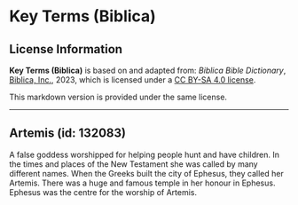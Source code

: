 # Key Terms (Biblica)

## License Information

**Key Terms (Biblica)** is based on and adapted from: _Biblica Bible Dictionary_, [Biblica, Inc.](https://www.biblica.com/), 2023, which is licensed under a [CC BY-SA 4.0 license](https://creativecommons.org/licenses/by-sa/4.0/legalcode.en).

This markdown version is provided under the same license.



--------------------------------

## Artemis (id: 132083)

A false goddess worshipped for helping people hunt and have children. In the times and places of the New Testament she was called by many different names. When the Greeks built the city of Ephesus, they called her Artemis. There was a huge and famous temple in her honour in Ephesus. Ephesus was the centre for the worship of Artemis.


